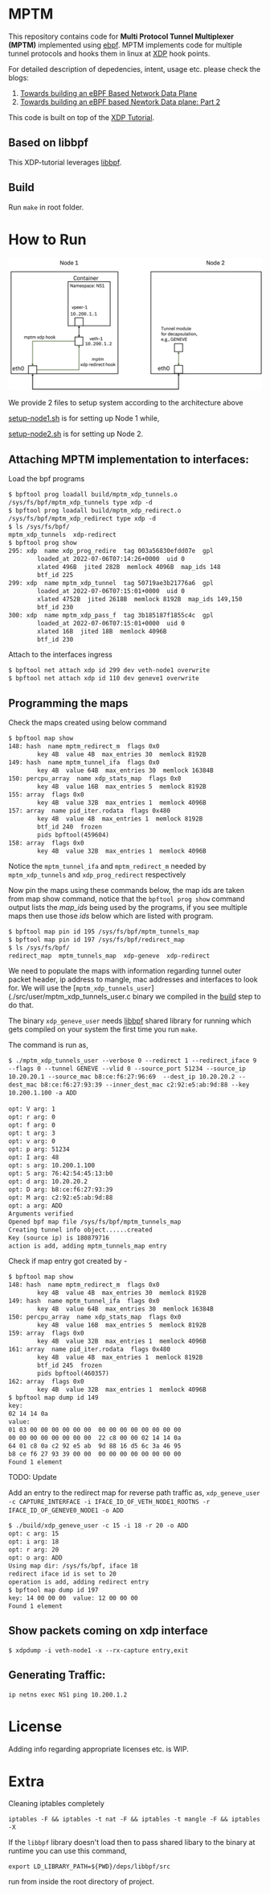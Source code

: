 # MPTM

This repository contains code for **Multi Protocol Tunnel Multiplexer (MPTM)** implemented using [ebpf](https://ebpf.io/).
MPTM implements code for multiple tunnel protocols and hooks them in linux at [XDP](https://www.iovisor.org/technology/xdp) hook points.

For detailed description of depedencies, intent, usage etc. please check the blogs:

1. [Towards building an eBPF Based Network Data Plane](https://medium.com/@palani.kodeswaran/towards-building-a-ebpf-based-network-datapath-f6135067c03e)
1. [Towards building an eBPF based Newtork Data plane: Part 2](https://medium.com/@palani.kodeswaran/towards-an-ebpf-based-datapath-part-2-2afd10ada603)

This code is built on top of the [XDP Tutorial](https://github.com/xdp-project/xdp-tutorial).

## Based on libbpf

This XDP-tutorial leverages [libbpf](https://github.com/libbpf/libbpf/).

## Build

Run ``make`` in root folder.

# How to Run
![System setup for testing](docs/setup.png "System setup for testing")

We provide 2 files to setup system according to the architecture above

[setup-node1.sh](./setup/setup-node1.sh) is for setting up Node 1 while,

[setup-node2.sh](./setup/setup-node2.sh) is for setting up Node 2.


## Attaching MPTM implementation to interfaces:

Load the bpf programs
```
$ bpftool prog loadall build/mptm_xdp_tunnels.o /sys/fs/bpf/mptm_xdp_tunnels type xdp -d
$ bpftool prog loadall build/mptm_xdp_redirect.o /sys/fs/bpf/mptm_xdp_redirect type xdp -d
$ ls /sys/fs/bpf/
mptm_xdp_tunnels  xdp-redirect
$ bpftool prog show
295: xdp  name xdp_prog_redire  tag 003a56830efdd07e  gpl
        loaded_at 2022-07-06T07:14:26+0000  uid 0
        xlated 496B  jited 282B  memlock 4096B  map_ids 148
        btf_id 225
299: xdp  name mptm_xdp_tunnel  tag 50719ae3b21776a6  gpl
        loaded_at 2022-07-06T07:15:01+0000  uid 0
        xlated 4752B  jited 2618B  memlock 8192B  map_ids 149,150
        btf_id 230
300: xdp  name mptm_xdp_pass_f  tag 3b185187f1855c4c  gpl
        loaded_at 2022-07-06T07:15:01+0000  uid 0
        xlated 16B  jited 18B  memlock 4096B
        btf_id 230
```

Attach to the interfaces ingress

```
$ bpftool net attach xdp id 299 dev veth-node1 overwrite
$ bpftool net attach xdp id 110 dev geneve1 overwrite
```

## Programming the maps

Check the maps created using below command
```
$ bpftool map show
148: hash  name mptm_redirect_m  flags 0x0
        key 4B  value 4B  max_entries 30  memlock 8192B
149: hash  name mptm_tunnel_ifa  flags 0x0
        key 4B  value 64B  max_entries 30  memlock 16384B
150: percpu_array  name xdp_stats_map  flags 0x0
        key 4B  value 16B  max_entries 5  memlock 8192B
155: array  flags 0x0
        key 4B  value 32B  max_entries 1  memlock 4096B
157: array  name pid_iter.rodata  flags 0x480
        key 4B  value 4B  max_entries 1  memlock 8192B
        btf_id 240  frozen
        pids bpftool(459604)
158: array  flags 0x0
        key 4B  value 32B  max_entries 1  memlock 4096B
```

Notice the `mptm_tunnel_ifa` and `mptm_redirect_m` needed by `mptm_xdp_tunnels` and `xdp_prog_redirect` respectively

Now pin the maps using these commands below, the map ids are taken from map show command, notice that the `bpftool prog show`
command output lists the *map_ids* being used by the programs, if you see multiple maps then use those *ids* below which are
listed with program.

```
$ bpftool map pin id 195 /sys/fs/bpf/mptm_tunnels_map
$ bpftool map pin id 197 /sys/fs/bpf/redirect_map
$ ls /sys/fs/bpf/
redirect_map  mptm_tunnels_map  xdp-geneve  xdp-redirect
```

We need to populate the maps with information regarding tunnel outer packet header, ip address to mangle, mac addresses and interfaces to look for.
We will use the [`mptm_xdp_tunnels_user`](./src/user/mptm_xdp_tunnels_user.c  binary we compiled in the [build](#build) step to do that.

The binary `xdp_geneve_user` needs [libbpf](./deps/libbpf/) shared library for running which gets compiled on your system the
first time you run `make`.

The command is run as,

```
$ ./mptm_xdp_tunnels_user --verbose 0 --redirect 1 --redirect_iface 9 --flags 0 --tunnel GENEVE --vlid 0 --source_port 51234 --source_ip 10.20.20.1 --source_mac b8:ce:f6:27:96:69  --dest_ip 10.20.20.2 --dest_mac b8:ce:f6:27:93:39 --inner_dest_mac c2:92:e5:ab:9d:88 --key 10.200.1.100 -a ADD

opt: V arg: 1 
opt: r arg: 0 
opt: f arg: 0 
opt: t arg: 3 
opt: v arg: 0 
opt: p arg: 51234 
opt: I arg: 48 
opt: s arg: 10.200.1.100 
opt: S arg: 76:42:54:45:13:b0 
opt: d arg: 10.20.20.2 
opt: D arg: b8:ce:f6:27:93:39 
opt: M arg: c2:92:e5:ab:9d:88 
opt: a arg: ADD 
Arguments verified
Opened bpf map file /sys/fs/bpf/mptm_tunnels_map
Creating tunnel info object......created
Key (source ip) is 180879716
action is add, adding mptm_tunnels_map entry
```

Check if map entry got created by - 

```
$ bpftool map show
148: hash  name mptm_redirect_m  flags 0x0
        key 4B  value 4B  max_entries 30  memlock 8192B
149: hash  name mptm_tunnel_ifa  flags 0x0
        key 4B  value 64B  max_entries 30  memlock 16384B
150: percpu_array  name xdp_stats_map  flags 0x0
        key 4B  value 16B  max_entries 5  memlock 8192B
159: array  flags 0x0
        key 4B  value 32B  max_entries 1  memlock 4096B
161: array  name pid_iter.rodata  flags 0x480
        key 4B  value 4B  max_entries 1  memlock 8192B
        btf_id 245  frozen
        pids bpftool(460357)
162: array  flags 0x0
        key 4B  value 32B  max_entries 1  memlock 4096B
$ bpftool map dump id 149
key:
02 14 14 0a
value:
01 03 00 00 00 00 00 00  00 00 00 00 00 00 00 00
00 00 00 00 00 00 00 00  22 c8 00 00 02 14 14 0a
64 01 c8 0a c2 92 e5 ab  9d 88 16 d5 6c 3a 46 95
b8 ce f6 27 93 39 00 00  00 00 00 00 00 00 00 00
Found 1 element
```

TODO: Update

Add an entry to the redirect map for reverse path traffic as,
`xdp_geneve_user -c CAPTURE_INTERFACE -i IFACE_ID_OF_VETH_NODE1_ROOTNS -r IFACE_ID_OF_GENEVE0_NODE1 -o ADD`

```
$ ./build/xdp_geneve_user -c 15 -i 18 -r 20 -o ADD
opt: c arg: 15 
opt: i arg: 18 
opt: r arg: 20 
opt: o arg: ADD 
Using map dir: /sys/fs/bpf, iface 18 
redirect iface id is set to 20
operation is add, adding redirect entry
$ bpftool map dump id 197
key: 14 00 00 00  value: 12 00 00 00
Found 1 element
```

## Show packets coming on xdp interface

```
$ xdpdump -i veth-node1 -x --rx-capture entry,exit
```

## Generating Traffic:

```
ip netns exec NS1 ping 10.200.1.2
```

# License

Adding info regarding appropriate licenses etc. is WIP.

# Extra

Cleaning iptables completely

```
iptables -F && iptables -t nat -F && iptables -t mangle -F && iptables -X

```

If the `libbpf` library doesn't load then to pass shared libary to the binary at runtime you can use this command,
```
export LD_LIBRARY_PATH=${PWD}/deps/libbpf/src
```

run from inside the root directory of project.

